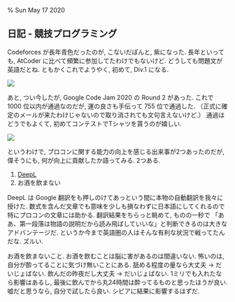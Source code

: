 % Sun May 17 2020

## 日記 - 競技プログラミング

Codeforces が長年青色だったのが, こないだぽんと, 紫になった.
長年といっても, AtCoder に比べて頻繁に参加してたわけでもないけど.
どうしても問題文が英語だとね.
ともかくこれでようやく, 初めて, Div.1 になる.

![](https://i.imgur.com/91ta9c1.png)

あと, つい今したが, Google Code Jam 2020 の Round 2 があった.
これで 1000 位以内が通過なのだが, 運の良さも手伝って 755 位で通過した.
（正式に確定のメールが来たわけじゃないので取り消されても文句言えないけど.）
通過はどうでもよくて, 初めてコンテストでTシャツを貰うのが嬉しい.

![](https://i.imgur.com/mVWcwkh.png)

というわけで, プロコンに関する能力の向上を感じる出来事が2つあったのだが,
偉そうにも, 何が向上に貢献したか語ってみる.
2つある.

1. [DeepL](https://www.deepl.com/translator)
1. お酒を飲まない

DeepL は Google 翻訳をも押しのけてあっという間に本物の自動翻訳を我々に授けた.
数式を含んだ文章でも意味を少しも損なわずに日本語にしてくれるので特にプロコンの文章には助かる.
翻訳結果をちらっと眺めて, ものの一秒で 「ああ、第一段落は物語の説明だから読み飛ばしていいな」と判断できるのは大きなアドバンテージだ.
というか今まで英語圏の人はそんな有利な状況で戦ってたんだな.
ズルい.

お酒を飲まないこと.
お酒を飲むことは脳に害があるのは間違いない.
怖いのは, 自分が酔ってることに気づけ無いことにある.
舐める程度の量なら大丈夫 → だいじょばない.
飲んだの昨夜だし大丈夫 → だいじょばない.
1ミリでも入れたなら影響はあるし, 最後に飲んでから丸24時間は酔ってるものと思ったほうが良い.
嘘だと思うなら, 自分で試したら良い.
シビアに結果に影響するはずだ.
